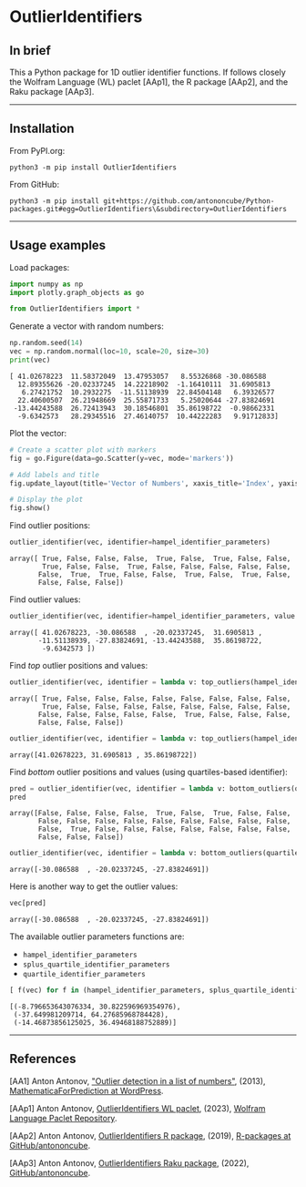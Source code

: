 # OutlierIdentifiers

## In brief

This a Python package for 1D outlier identifier functions. 
If follows closely the Wolfram Language (WL) paclet [AAp1], the R package [AAp2], and the Raku package [AAp3].

------

## Installation 

From PyPI.org:

```shell
python3 -m pip install OutlierIdentifiers
```

From GitHub:

```shell
python3 -m pip install git+https://github.com/antononcube/Python-packages.git#egg=OutlierIdentifiers\&subdirectory=OutlierIdentifiers
```

------

## Usage examples

Load packages:


```python
import numpy as np
import plotly.graph_objects as go

from OutlierIdentifiers import *
```

Generate a vector with random numbers:


```python
np.random.seed(14)
vec = np.random.normal(loc=10, scale=20, size=30)
print(vec)
```

    [ 41.02678223  11.58372049  13.47953057   8.55326868 -30.086588
      12.89355626 -20.02337245  14.22218902  -1.16410111  31.6905813
       6.27421752  10.2932275  -11.51138939  22.84504148   6.39326577
      22.40600507  26.21948669  25.55871733   5.25020644 -27.83824691
     -13.44243588  26.72413943  30.18546801  35.86198722  -0.98662331
      -9.6342573   28.29345516  27.46140757  10.44222283   9.91712833]


Plot the vector:


```python
# Create a scatter plot with markers
fig = go.Figure(data=go.Scatter(y=vec, mode='markers'))

# Add labels and title
fig.update_layout(title='Vector of Numbers', xaxis_title='Index', yaxis_title='Value', template = "plotly_dark")

# Display the plot
fig.show()

```



Find outlier positions:


```python
outlier_identifier(vec, identifier=hampel_identifier_parameters)
```




    array([ True, False, False, False,  True, False,  True, False, False,
            True, False, False,  True, False, False, False, False, False,
           False,  True,  True, False, False,  True, False,  True, False,
           False, False, False])



Find outlier values:


```python
outlier_identifier(vec, identifier=hampel_identifier_parameters, value = True)
```




    array([ 41.02678223, -30.086588  , -20.02337245,  31.6905813 ,
           -11.51138939, -27.83824691, -13.44243588,  35.86198722,
            -9.6342573 ])



Find *top* outlier positions and values:


```python
outlier_identifier(vec, identifier = lambda v: top_outliers(hampel_identifier_parameters(v)))
```




    array([ True, False, False, False, False, False, False, False, False,
            True, False, False, False, False, False, False, False, False,
           False, False, False, False, False,  True, False, False, False,
           False, False, False])




```python
outlier_identifier(vec, identifier = lambda v: top_outliers(hampel_identifier_parameters(v)), value=True)
```




    array([41.02678223, 31.6905813 , 35.86198722])



Find *bottom* outlier positions and values (using quartiles-based identifier):


```python
pred = outlier_identifier(vec, identifier = lambda v: bottom_outliers(quartile_identifier_parameters(v)))
pred
```




    array([False, False, False, False,  True, False,  True, False, False,
           False, False, False, False, False, False, False, False, False,
           False,  True, False, False, False, False, False, False, False,
           False, False, False])




```python
outlier_identifier(vec, identifier = lambda v: bottom_outliers(quartile_identifier_parameters(v)), value=True)
```




    array([-30.086588  , -20.02337245, -27.83824691])



Here is another way to get the outlier values:


```python
vec[pred]
```




    array([-30.086588  , -20.02337245, -27.83824691])



The available outlier parameters functions are:

- `hampel_identifier_parameters`
- `splus_quartile_identifier_parameters`
- `quartile_identifier_parameters`


```python
[ f(vec) for f in (hampel_identifier_parameters, splus_quartile_identifier_parameters, quartile_identifier_parameters)]
```




    [(-8.796653643076334, 30.822596969354976),
     (-37.649981209714, 64.27685968784428),
     (-14.46873856125025, 36.49468188752889)]



------

## References 

[AA1] Anton Antonov,
["Outlier detection in a list of numbers"](https://mathematicaforprediction.wordpress.com/2013/10/16/outlier-detection-in-a-list-of-numbers/),
(2013),
[MathematicaForPrediction at WordPress](https://mathematicaforprediction.wordpress.com).

[AAp1] Anton Antonov,
[OutlierIdentifiers WL paclet](https://resources.wolframcloud.com/PacletRepository/resources/AntonAntonov/OutlierIdentifiers/),
(2023),
[Wolfram Language Paclet Repository](https://resources.wolframcloud.com/PacletRepository/).

[AAp2] Anton Antonov,
[OutlierIdentifiers R package](https://github.com/antononcube/R-packages/tree/master/OutlierIdentifiers),
(2019),
[R-packages at GitHub/antononcube](https://github.com/antononcube/R-packages).

[AAp3] Anton Antonov,
[OutlierIdentifiers Raku package](https://github.com/antononcube/Raku-Statistics-OutlierIdentifiers),
(2022),
[GitHub/antononcube](https://github.com/antononcube/).
